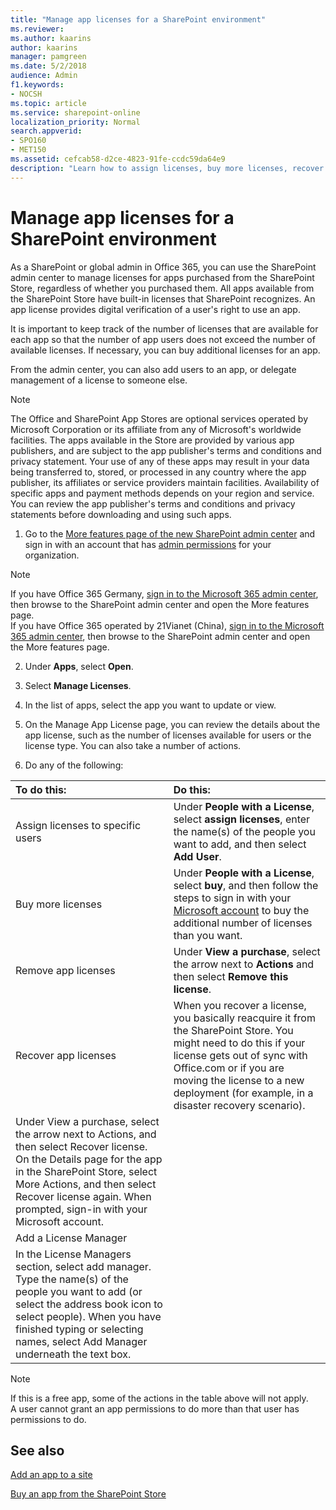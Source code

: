 ```yaml
---
title: "Manage app licenses for a SharePoint environment"
ms.reviewer: 
ms.author: kaarins
author: kaarins
manager: pamgreen
ms.date: 5/2/2018
audience: Admin
f1.keywords:
- NOCSH
ms.topic: article
ms.service: sharepoint-online
localization_priority: Normal
search.appverid:
- SPO160
- MET150
ms.assetid: cefcab58-d2ce-4823-91fe-ccdc59da64e9
description: "Learn how to assign licenses, buy more licenses, recover licenses, and add license managers."
---
```


# Manage app licenses for a SharePoint environment

As a SharePoint or global admin in Office 365, you can use the SharePoint admin center to manage licenses for apps purchased from the SharePoint Store, regardless of whether you purchased them. All apps available from the SharePoint Store have built-in licenses that SharePoint recognizes. An app license provides digital verification of a user's right to use an app. 
  
It is important to keep track of the number of licenses that are available for each app so that the number of app users does not exceed the number of available licenses. If necessary, you can buy additional licenses for an app. 
  
From the admin center, you can also add users to an app, or delegate management of a license to someone else.
  
> [!NOTE]
> The Office and SharePoint App Stores are optional services operated by Microsoft Corporation or its affiliate from any of Microsoft's worldwide facilities. The apps available in the Store are provided by various app publishers, and are subject to the app publisher's terms and conditions and privacy statement. Your use of any of these apps may result in your data being transferred to, stored, or processed in any country where the app publisher, its affiliates or service providers maintain facilities. Availability of specific apps and payment methods depends on your region and service. You can review the app publisher's terms and conditions and privacy statements before downloading and using such apps. 
  
1. Go to the [More features page of the new SharePoint admin center](https://admin.microsoft.com/sharepoint?page=classicfeatures&modern=true) and sign in with an account that has [admin permissions](/sharepoint/sharepoint-admin-role) for your organization.

>[!NOTE]
>If you have Office 365 Germany, [sign in to the Microsoft 365 admin center](https://go.microsoft.com/fwlink/p/?linkid=848041), then browse to the SharePoint admin center and open the More features page. <br>If you have Office 365 operated by 21Vianet (China), [sign in to the Microsoft 365 admin center](https://go.microsoft.com/fwlink/p/?linkid=850627), then browse to the SharePoint admin center and open the More features page.
 
2. Under **Apps**, select **Open**.

3. Select **Manage Licenses**. 
    
4. In the list of apps, select the app you want to update or view. 
    
5. On the Manage App License page, you can review the details about the app license, such as the number of licenses available for users or the license type. You can also take a number of actions. 
    
6.  Do any of the following: 
    
|****To do this:****|****Do this:****|
|:-----|:-----|
|Assign licenses to specific users  <br/> | Under **People with a License**, select **assign licenses**, enter the name(s) of the people you want to add, and then select **Add User**.  <br/> |
|Buy more licenses  <br/> | Under **People with a License**, select **buy**, and then follow the steps to sign in with your [Microsoft account](https://support.microsoft.com/help/4026324/microsoft-account-how-to-create) to buy the additional number of licenses than you want.  <br/> |
|Remove app licenses  <br/> | Under **View a purchase**, select the arrow next to **Actions** and then select **Remove this license**.  <br/> |
|Recover app licenses  <br/> | When you recover a license, you basically reacquire it from the SharePoint Store. You might need to do this if your license gets out of sync with Office.com or if you are moving the license to a new deployment (for example, in a disaster recovery scenario).  <br/> 
Under View a purchase, select the arrow next to Actions, and then select Recover license. On the Details page for the app in the SharePoint Store, select More Actions, and then select Recover license again. When prompted, sign-in with your Microsoft account. |
|Add a License Manager  <br/> |
In the License Managers section, select add manager. Type the name(s) of the people you want to add (or select the address book icon to select people). When you have finished typing or selecting names, select Add Manager underneath the text box. |
   
> [!NOTE]
>  If this is a free app, some of the actions in the table above will not apply. <br>A user cannot grant an app permissions to do more than that user has permissions to do. 
  
## See also
<a name="__top"> </a>

[Add an app to a site](https://support.office.com/article/ef9c0dbd-7fe1-4715-a1b0-fe3bc81317cb)
  
[Buy an app from the SharePoint Store](https://support.office.com/article/dd98e50e-d3db-4ecb-9bb7-82b189822d43)
